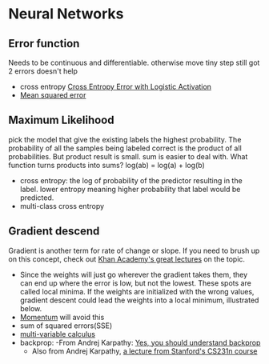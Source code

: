 # Neural Networks

## Error function
Needs to be continuous and differentiable. otherwise move tiny step still got 2 errors doesn't help
- cross entropy [Cross Entropy Error with Logistic Activation](https://www.ics.uci.edu/~pjsadows/notes.pdf)
- [Mean squared error](https://en.wikipedia.org/wiki/Mean_squared_error)
## Maximum Likelihood
pick the model that give the existing labels the highest probability.
The probability of all the samples being labeled correct is the product of all probabilities.
But product result is small. sum is easier to deal with.
What function turns products into sums? log(ab) = log(a) + log(b)
- cross entropy: the log of probability of the predictor resulting in the label. lower entropy meaning higher probability that label would be predicted.
- multi-class cross entropy
## Gradient descend
Gradient is another term for rate of change or slope. If you need to brush up on this concept, check out [Khan Academy's great lectures](https://www.khanacademy.org/math/multivariable-calculus/multivariable-derivatives/gradient-and-directional-derivatives/v/gradient) on the topic.

- Since the weights will just go wherever the gradient takes them, they can end up where the error is low, but not the lowest. These spots are called local minima. If the weights are initialized with the wrong values, gradient descent could lead the weights into a local minimum, illustrated below.
- [Momentum](https://distill.pub/2017/momentum/) will avoid this
- sum of squared errors(SSE)
- [multi-variable calculus](https://www.khanacademy.org/math/multivariable-calculus)
- backprop:
  -From Andrej Karpathy: [Yes, you should understand backprop](https://medium.com/@karpathy/yes-you-should-understand-backprop-e2f06eab496b#.vt3ax2kg9)
  - Also from Andrej Karpathy, [a lecture from Stanford's CS231n course](https://www.youtube.com/watch?v=59Hbtz7XgjM)
